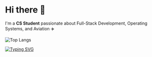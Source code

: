 <div align="left">
<!--   
  <img src="https://your-banner-image.com" alt="Banner" width="100%" /> 
  ![GitHub stats](https://github-readme-stats.vercel.app/api?username=theplaceincan&show_icons=true&theme=tokyonight) 
  -->

  # Hi there 👋  
  I'm a **CS Student** passionate about Full-Stack Development, Operating Systems, and Aviation ✈️  

  ![Top Langs](https://github-readme-stats.vercel.app/api/top-langs/?username=theplaceincan&hide=vue,makefile&layout=compact&theme=tokyonight)

  [![Typing SVG](https://readme-typing-svg.herokuapp.com?lines=Full-Stack+Developer;OS+and+Kernel+Explorer;Aviation+Enthusiast)](https://git.io/typing-svg)
</div>
